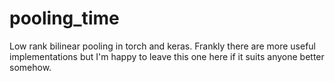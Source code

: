 # pooling_time
Low rank bilinear pooling in torch and keras. Frankly there are more useful implementations but I'm happy to leave this one here if it suits anyone better somehow.
